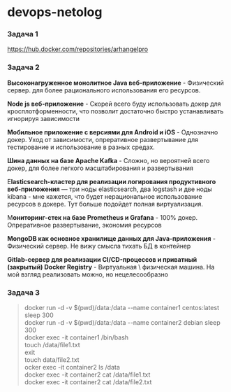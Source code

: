 # devops-netolog

### **Задача 1**
https://hub.docker.com/repositories/arhangelpro
### **Задача 2**  
**Высоконагруженное монолитное Java веб-приложение** - Физический сервер. для более рационального использования его ресурсов.

**Node js веб-приложение** - Скорей всего буду использовать докер для кросплотформенности, что позволит достаточно быстро устанавливать игнорируя зависимости

**Мобильное приложение c версиями для Android и iOS** - Однозначно докер. Уход от зависимости, опреративное развертывание для тестирование и использование в разных средах.

**Шина данных на базе Apache Kafka** - Сложно, но вероятней всего докер, для более легкого масштабирования и развертывания


E**lasticsearch-кластер для реализации логирования продуктивного веб-приложения** — три ноды elasticsearch, два logstash и две ноды kibana - мне кажется, что будет нерациональное использование ресурсов в докере. Тут больше подойдет полная виртуализация.

М**ониторинг-стек на базе Prometheus и Grafana** - 100% докер. Опреративное развертывание, экономия ресурсов

**MongoDB как основное хранилище данных для Java-приложения** - Физический сервер. Не вижу смысла тихать БД в контейнер

**Gitlab-сервер для реализации CI/CD-процессов и приватный (закрытый) Docker Registry** - Виртуальная \ физическая машина. На мой взгляд реализовать можно, но нецелесообразно 




### **Задача 3**  
>docker run -d -v $(pwd)/data:/data --name container1 centos:latest sleep 300  
docker run -d -v $(pwd)/data:/data --name container2 debian sleep 300  
docker exec -it container1 /bin/bash  
touch /data/file1.txt  
exit  
touch data/file2.txt  
ocker exec -it container2 ls /data  
docker exec -it container2 cat /data/file1.txt  
docker exec -it container2 cat /data/file2.txt  
